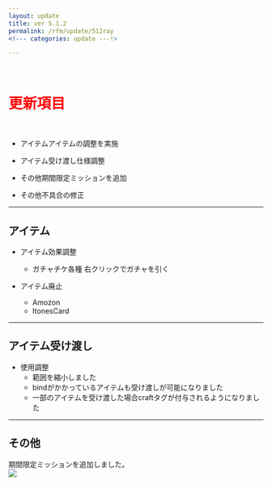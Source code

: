 ```yaml
---
layout: update
title: ver 5.1.2
permalink: /rfm/update/512ray 
<!--- categories: update ---!>

---
```



<br>
<h1 id="1"><font color="red">更新項目</font></h1><br>


+ <span class="green-badge">アイテム</span>アイテムの調整を実施      

+ <span class="green-badge">アイテム受け渡し</span>仕様調整        

+ <span class="yellow-badge">その他</span>期間限定ミッションを追加     

+ <span class="blue-badge">その他</span>不具合の修正  



----------------------------------------------------  
## アイテム                

+ アイテム効果調整  
  + ガチャチケ各種 右クリックでガチャを引く  

+ アイテム廃止  
  + Amozon  
  + ItonesCard 
 


----------------------------------------------------  
## アイテム受け渡し                

+ 使用調整  
  + 範囲を縮小しました   
  + bindがかかっているアイテムも受け渡しが可能になりました  
  + 一部のアイテムを受け渡した場合craftタグが付与されるようになりました  



----------------------------------------------------  
## その他                

期間限定ミッションを追加しました。     
<img src="https://web.njj12.net/public/images/rfm/Valentine_Djeeni.png"><br>
  
  


